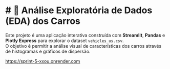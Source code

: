 # # 🚗 Análise Exploratória de Dados (EDA) dos Carros

Este projeto é uma aplicação interativa construída com **Streamlit**, **Pandas** e **Plotly Express** para explorar o dataset `vehicles_us.csv`.  
O objetivo é permitir a análise visual de características dos carros através de histogramas e gráficos de dispersão.

https://sprint-5-xxou.onrender.com
